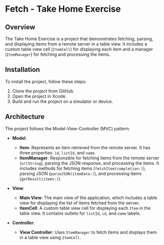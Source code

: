 # Fetch - Take Home Exercise

## Overview

The Take Home Exercise is a project that demonstrates fetching, parsing, and displaying items from a remote server in a table view. It includes a custom table view cell (`ItemCell`) for displaying each item and a manager (`ItemManager`) for fetching and processing the items.

## Installation

To install the project, follow these steps:

1. Clone the project from GitHub.
2. Open the project in Xcode.
3. Build and run the project on a simulator or device.

## Architecture

The project follows the Model-View-Controller (MVC) pattern:

- **Model**:
  - **Item**: Represents an item retrieved from the remote server. It has three properties: `id`, `listId`, and `name`.
  - **ItemManager**: Responsible for fetching items from the remote server (`urlString`), parsing the JSON response, and processing the items. It includes methods for fetching items (`fetchItem(completion:)`), parsing JSON (`parseJSON(itemData:)`), and processing items (`getResult(items:)`).

- **View**:
  - **Main View**: The main view of the application, which includes a table view for displaying the list of items fetched from the server.
  - **ItemCell**: A custom table view cell for displaying each `Item` in the table view. It contains outlets for `listId`, `id`, and `name` labels.

- **Controller**:
  - **View Controller**: Uses `ItemManager` to fetch items and displays them in a table view using `ItemCell`.
